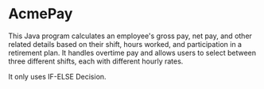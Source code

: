# AcmePay
This Java program calculates an employee's gross pay, net pay, and other related details based on their shift, hours worked, and participation in a retirement plan. It handles overtime pay and allows users to select between three different shifts, each with different hourly rates.

It only uses IF-ELSE Decision.
